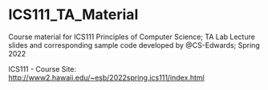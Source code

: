 # ICS111_TA_Material
Course material for ICS111 Principles of Computer Science;
TA Lab Lecture slides and corresponding sample code developed by @CS-Edwards;
Spring 2022

ICS111 - Course Site: http://www2.hawaii.edu/~esb/2022spring.ics111/index.html
